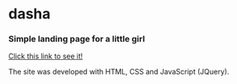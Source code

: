 # dasha
<h3> Simple landing page for a little girl</h3>

[Click this link to see it!](https://marina51533.github.io/dasha/)

The site was developed with HTML, CSS and JavaScript (JQuery).
